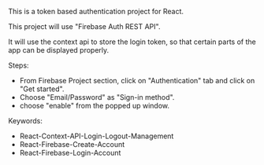 This is a token based authentication project for React.

This project will use "Firebase Auth REST API".

It will use the context api to store the login token, so that certain parts of the app can be displayed properly.

Steps:
- From Firebase Project section, click on "Authentication" tab and click on "Get started".
- Choose "Email/Password" as "Sign-in method".
- choose "enable" from the popped up window.

Keywords:
- React-Context-API-Login-Logout-Management
- React-Firebase-Create-Account
- React-Firebase-Login-Account